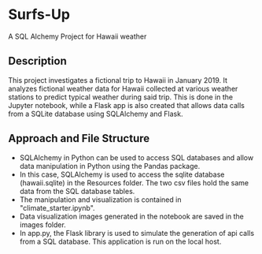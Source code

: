 # Surfs-Up
A SQL Alchemy Project for Hawaii weather

## Description
This project investigates a fictional trip to Hawaii in January 2019.  It analyzes fictional weather data for Hawaii collected at various weather stations to predict typical weather during said trip.  This is done in the Jupyter notebook, while a Flask app is also created that allows data calls from a SQLite database using SQLAlchemy and Flask.

## Approach and File Structure
 - SQLAlchemy in Python can be used to access SQL databases and allow data manipulation in Python using the Pandas package.
 - In this case, SQLAlchemy is used to access the sqlite database (hawaii.sqlite) in the Resources folder.  The two csv files hold the same data from the SQL database tables.
 - The manipulation and visualization is contained in "climate_starter.ipynb".
 - Data visualization images generated in the notebook are saved in the images folder.
 - In app.py, the Flask library is used to simulate the generation of api calls from a SQL database.  This application is run on the local host.
